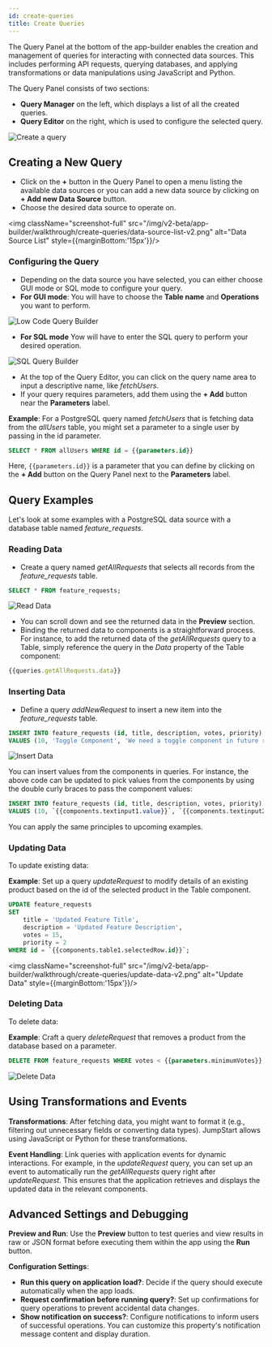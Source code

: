 ```yaml
---
id: create-queries
title: Create Queries
---
```


The Query Panel at the bottom of the app-builder enables the creation and management of queries for interacting with connected data sources. This includes performing API requests, querying databases, and applying transformations or data manipulations using JavaScript and Python.

The Query Panel consists of two sections:
- **Query Manager** on the left, which displays a list of all the created queries.
- **Query Editor** on the right, which is used to configure the selected query.

<img className="screenshot-full" src="/img/v2-beta/app-builder/walkthrough/create-queries/query-panel-preview-v2.png" alt="Create a query" />

<div style={{paddingTop:'24px'}}>

## Creating a New Query

- Click on the **+** button in the Query Panel to open a menu listing the available data sources or you can add a new data source by clicking on **+ Add new Data Source** button.
- Choose the desired data source to operate on.

<img className="screenshot-full" src="/img/v2-beta/app-builder/walkthrough/create-queries/data-source-list-v2.png" alt="Data Source List" style={{marginBottom:'15px'}}/>

### Configuring the Query

- Depending on the data source you have selected, you can either choose GUI mode or SQL mode to configure your query. 
- **For GUI mode**: You will have to choose the **Table name** and **Operations** you want to perform. 

<img className="screenshot-full" src="/img/v2-beta/app-builder/walkthrough/create-queries/low-code-query-builder-v2.png" alt="Low Code Query Builder" />

- **For SQL mode** Yow will have to enter the SQL query to perform your desired operation. 

<img className="screenshot-full" src="/img/v2-beta/app-builder/walkthrough/create-queries/sql-query-builder-v2.png" alt="SQL Query Builder" />

- At the top of the Query Editor, you can click on the query name area to input a descriptive name, like *fetchUsers*.
- If your query requires parameters, add them using the **+ Add** button near the **Parameters** label.

**Example**: For a PostgreSQL query named *fetchUsers* that is fetching data from the *allUsers* table, you might set a parameter to a single user by passing in the id parameter.

```sql
SELECT * FROM allUsers WHERE id = {{parameters.id}}
```

Here, `{{parameters.id}}` is a parameter that you can define by clicking on the **+ Add** button on the Query Panel next to the **Parameters** label.

</div>

<div style={{paddingTop:'24px'}}>

## Query Examples

Let's look at some examples with a PostgreSQL data source with a database table named *feature_requests*.

### Reading Data 
- Create a query named *getAllRequests* that selects all records from the *feature_requests* table.

```sql
SELECT * FROM feature_requests;
```

<img className="screenshot-full" src="/img/v2-beta/app-builder/walkthrough/create-queries/read-data-v2.png" alt="Read Data" />

- You can scroll down and see the returned data in the **Preview** section.
- Binding the returned data to components is a straightforward process. For instance, to add the returned data of the *getAllRequests* query to a Table, simply reference the query in the *Data* property of the Table component:

```js
{{queries.getAllRequests.data}}
```

### Inserting Data 
- Define a query *addNewRequest* to insert a new item into the *feature_requests* table.

```sql
INSERT INTO feature_requests (id, title, description, votes, priority)
VALUES (10, 'Toggle Component', 'We need a toggle component in future release.', 0, 2);
```

<img className="screenshot-full" src="/img/v2-beta/app-builder/walkthrough/create-queries/insert-data-v2.png" alt="Insert Data" />

You can insert values from the components in queries. For instance, the above code can be updated to pick values from the components by using the double curly braces to pass the component values:

```sql
INSERT INTO feature_requests (id, title, description, votes, priority)
VALUES (10, `{{components.textinput1.value}}`, `{{components.textinput2.value}}`, 0, 2);
```

You can apply the same principles to upcoming examples.

### Updating Data 

To update existing data:

**Example**: Set up a query *updateRequest* to modify details of an existing product based on the id of the selected product in the Table component.

```sql
UPDATE feature_requests
SET 
    title = 'Updated Feature Title',
    description = 'Updated Feature Description',
    votes = 15,
    priority = 2
WHERE id = `{{components.table1.selectedRow.id}}`;
```

<img className="screenshot-full" src="/img/v2-beta/app-builder/walkthrough/create-queries/update-data-v2.png" alt="Update Data" style={{marginBottom:'15px'}}/>

### Deleting Data 
To delete data:

**Example**: Craft a query *deleteRequest* that removes a product from the database based on a parameter.

```sql
DELETE FROM feature_requests WHERE votes < {{parameters.minimumVotes}};
```

<img className="screenshot-full" src="/img/v2-beta/app-builder/walkthrough/create-queries/delete-data-v2.png" alt="Delete Data" />

</div>

<div style={{paddingTop:'24px'}}>

## Using Transformations and Events

**Transformations**: After fetching data, you might want to format it (e.g., filtering out unnecessary fields or converting data types). JumpStart allows using JavaScript or Python for these transformations.

**Event Handling**: Link queries with application events for dynamic interactions. For example, in the *updateRequest* query, you can set up an event to automatically run the *getAllRequests* query right after *updateRequest*. This ensures that the application retrieves and displays the updated data in the relevant components.

</div>

<div style={{paddingTop:'24px'}}>

## Advanced Settings and Debugging

**Preview and Run**: Use the **Preview** button to test queries and view results in raw or JSON format before executing them within the app using the **Run** button.

**Configuration Settings**:
- **Run this query on application load?**: Decide if the query should execute automatically when the app loads.
- **Request confirmation before running query?**: Set up confirmations for query operations to prevent accidental data changes.
- **Show notification on success?**: Configure notifications to inform users of successful operations. You can customize this property's notification message content and display duration.

</div>